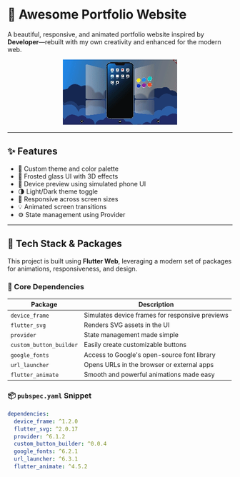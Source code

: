 # 🚀 Awesome Portfolio Website

A beautiful, responsive, and animated portfolio website inspired by **Developer**—rebuilt with my own creativity and enhanced for the modern web.

<p align="center">
  <img src="https://raw.githubusercontent.com/high-coder/public_images/main/github/step_08.gif" />
</p>

---

## ✨ Features

- 🎨 Custom theme and color palette
- 🧊 Frosted glass UI with 3D effects
- 📱 Device preview using simulated phone UI
- 🌗 Light/Dark theme toggle
- 📱 Responsive across screen sizes
- 💡 Animated screen transitions
- ⚙️ State management using Provider

---

## 🧰 Tech Stack & Packages

This project is built using **Flutter Web**, leveraging a modern set of packages for animations, responsiveness, and design.

### 🔧 Core Dependencies

| Package                  | Description                                      |
|--------------------------|--------------------------------------------------|
| `device_frame`           | Simulates device frames for responsive previews  |
| `flutter_svg`            | Renders SVG assets in the UI                     |
| `provider`               | State management made simple                     |
| `custom_button_builder`  | Easily create customizable buttons               |
| `google_fonts`           | Access to Google's open-source font library      |
| `url_launcher`           | Opens URLs in the browser or external apps       |
| `flutter_animate`        | Smooth and powerful animations made easy         |

### 📦 `pubspec.yaml` Snippet

```yaml
dependencies:
  device_frame: ^1.2.0
  flutter_svg: ^2.0.17
  provider: ^6.1.2
  custom_button_builder: ^0.0.4
  google_fonts: ^6.2.1
  url_launcher: ^6.3.1
  flutter_animate: ^4.5.2
